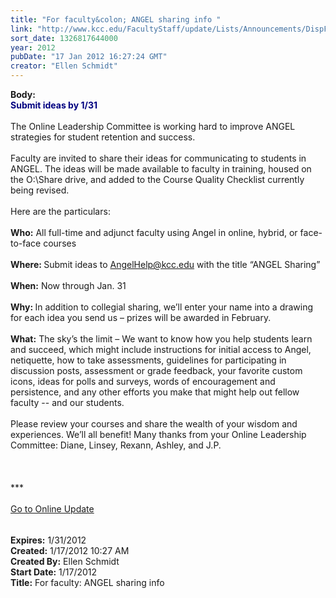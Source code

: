 ```yaml
---
title: "For faculty&colon; ANGEL sharing info "
link: "http://www.kcc.edu/FacultyStaff/update/Lists/Announcements/DispForm.aspx?ID=578"
sort_date: 1326817644000
year: 2012
pubDate: "17 Jan 2012 16:27:24 GMT"
creator: "Ellen Schmidt"
---
```


<div><b>Body:</b> <div class="ExternalClassCF022170E8444E6BB9C1461426BE4595"><div>
<p style="margin:0in 0in 0pt" class="MsoPlainText"><font color="#000080"><strong>Submit ideas by 1/31</strong></font></p>
<p style="margin:0in 0in 0pt" class="MsoPlainText"> </p>
<p style="margin:0in 0in 0pt" class="MsoPlainText">The Online Leadership Committee is working hard to improve ANGEL strategies for student retention and success.</p>
<p style="margin:0in 0in 0pt" class="MsoPlainText"> </p>
<p style="margin:0in 0in 0pt" class="MsoPlainText">Faculty are invited to share their ideas for communicating to students in ANGEL. The ideas will be made available to faculty in training, housed on the O:\Share drive, and added to the Course Quality Checklist currently being revised. </p>
<p style="margin:0in 0in 0pt" class="MsoPlainText"> </p>
<p style="margin:0in 0in 0pt" class="MsoPlainText">Here are the particulars:</p>
<p style="margin:0in 0in 0pt" class="MsoPlainText"> </p>
<p style="margin:0in 0in 0pt" class="MsoPlainText"><strong>Who:</strong> All full-time and adjunct faculty using Angel in online, hybrid, or face-to-face courses</p>
<p style="margin:0in 0in 0pt" class="MsoPlainText"> </p>
<p style="margin:0in 0in 0pt" class="MsoPlainText"><strong>Where: </strong>Submit ideas to <a href="mailto:AngelHelp@kcc.edu">AngelHelp@kcc.edu</a> with the title “ANGEL Sharing”</p>
<p style="margin:0in 0in 0pt" class="MsoPlainText"> </p>
<p style="margin:0in 0in 0pt" class="MsoPlainText"><strong>When:</strong> Now through Jan. 31</p>
<p style="margin:0in 0in 0pt" class="MsoPlainText"> </p>
<p style="margin:0in 0in 0pt" class="MsoPlainText"><strong>Why: </strong>In addition to collegial sharing, we’ll enter your name into a drawing for each idea you send us – prizes will be awarded in February.</p>
<p style="margin:0in 0in 0pt" class="MsoPlainText"> </p>
<p style="margin:0in 0in 0pt" class="MsoPlainText"><strong>What:</strong> The sky’s the limit – We want to know how you help students learn and succeed, which might include instructions for initial access to Angel, netiquette, how to take assessments, guidelines for participating in discussion posts, assessment or grade feedback, your favorite custom icons, ideas for polls and surveys, words of encouragement and persistence, and any other efforts you make that might help out fellow faculty -- and our students.</p>
<p style="margin:0in 0in 0pt" class="MsoPlainText"> </p>
<p style="margin:0in 0in 0pt" class="MsoPlainText">Please review your courses and share the wealth of your wisdom and experiences. We’ll all benefit! Many thanks from your Online Leadership Committee: Diane, Linsey, Rexann, Ashley, and J.P.</p>
<p style="margin:0in 0in 0pt" class="MsoPlainText"> </p>
<div> </div>
<div>
<div> </div>
<div>
<div>***</div>
<div> </div>
<div><a href="/FacultyStaff/update/Pages/dailyupdate.aspx">Go to Online Update</a></div><font size="2" face="Consolas">
<div> </div></div></div></font>
<p style="margin:0in 0in 0pt" class="MsoPlainText"><font size="2" face="Consolas"></font> </p></div></div></div>
<div><b>Expires:</b> 1/31/2012</div>
<div><b>Created:</b> 1/17/2012 10:27 AM</div>
<div><b>Created By:</b> Ellen Schmidt</div>
<div><b>Start Date:</b> 1/17/2012</div>
<div><b>Title:</b> For faculty: ANGEL sharing info </div>
